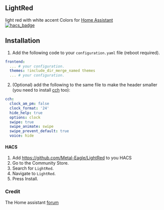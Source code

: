 ## LightRed

light red with white accent Colors for [Home Assistant](https://www.home-assistant.io) <br>
[![hacs_badge](https://img.shields.io/badge/HACS-Default-orange.svg?style=for-the-badge)](https://github.com/custom-components/hacs)

## Installation

1. Add the following code to your `configuration.yaml` file (reboot required).

```yaml
frontend:
  ... # your configuration.
  themes: !include_dir_merge_named themes
  ... # your configuration.
```

2. (Optional) add 
the following to the same file to make the header smaller (you need to install [cch](https://github.com/maykar/compact-custom-header) too):
```yaml
cch:
  clock_am_pm: false
  clock_format: '24'
  hide_help: true
  options: clock
  swipe: true
  swipe_animate: swipe
  swipe_prevent_default: true
  voice: hide
```

#### HACS

1. Add https://github.com/Metal-Eagle/LightRed to you HACS
2. Go to the Community Store.
3. Search for `LightRed`.
4. Navigate to `LightRed`.
5. Press Install.


### Credit

The Home assistant [forum](https://community.home-assistant.io/)